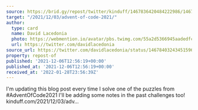 ```yaml
---
source: https://brid.gy/repost/twitter/kinduff/1467836420484222986/1467840324345159683
target: "/2021/12/03/advent-of-code-2021/"
author:
  type: card
  name: David Lacedonia
  photo: https://webmention.io/avatar/pbs.twimg.com/55a2d5366945aadedfc22117151448a1c05ead07150a5502188a8ec44aea5e94.jpg
  url: https://twitter.com/davidlacedonia
source_url: https://twitter.com/davidlacedonia/status/1467840324345159683
property: repost-of
published: '2021-12-06T12:56:19+00:00'
published_at: '2021-12-06T12:56:19+00:00'
received_at: '2022-01-28T23:56:39Z'
---
```


I'm updating this blog post every time I solve one of the puzzles from #AdventOfCode2021 
I'll be adding some notes in the past challenges too!
kinduff.com/2021/12/03/adv…